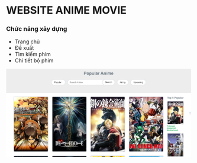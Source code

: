 # WEBSITE ANIME MOVIE


### Chức năng xây dựng
- Trang chủ
- Đề xuất
- Tìm kiếm phim
- Chi tiết bộ phim

<img src="/img/img1.png" alt="..." width="500px" />